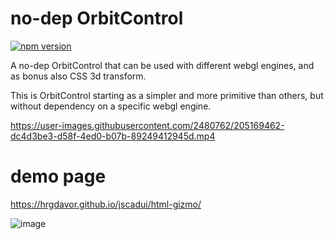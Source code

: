# no-dep OrbitControl
[![npm version](https://badge.fury.io/js/@jscadui%2Forbit.svg)](https://www.npmjs.com/package/@jscadui%2Forbit)

A no-dep OrbitControl that can be used with different webgl engines, and as bonus also CSS 3d transform.

This is OrbitControl starting as a simpler and more primitive than others,
but without dependency on a specific webgl engine.

https://user-images.githubusercontent.com/2480762/205169462-dc4d3be3-d58f-4ed0-b07b-89249412945d.mp4

# demo page

https://hrgdavor.github.io/jscadui/html-gizmo/

![image](https://user-images.githubusercontent.com/2480762/213881630-b62baa92-d826-42a1-bfd8-62c640560111.png)
